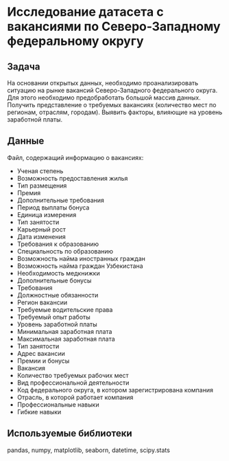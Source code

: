 # Исследование датасета с вакансиями по Северо-Западному федеральному округу

## Задача

На основании открытых данных, необходимо проанализировать ситуацию на рынке вакансий Северо-Западного федерального округа. Для этого необходимо предобработать большой массив данных. Получить представление о требуемых вакансиях (количество мест по регионам, отраслям, городам). Выявить факторы, влияющие на уровень заработной платы. 

## Данные

Файл, содержащий информацию о вакансиях:

* Ученая степень
* Возможность предоставления жилья
* Тип размещения
* Премия
* Дополнительные требования
* Период выплаты бонуса
* Единица измерения
* Тип занятости
* Карьерный рост
* Дата изменения
* Требования к образованию
* Специальность по образованию
* Возможность найма иностранных граждан
* Возможность найма граждан Узбекистана
* Необходимость медкнижки
* Дополнительные бонусы
* Требования
* Должностные обязанности
* Регион вакансии
* Требуемые водительские права
* Требуемый опыт работы
* Уровень заработной платы
* Минимальная заработная плата
* Максимальная заработная плата
* Тип занятости
* Адрес вакансии
* Премии и бонусы
* Вакансия
* Количество требуемых рабочих мест
* Вид профессиональной деятельности
* Код федерального округа, в котором зарегистрирована компания
* Отрасль, в которой работает компания
* Профессиональные навыки
* Гибкие навыки


## Используемые библиотеки

pandas, numpy, matplotlib, seaborn, datetime, scipy.stats
